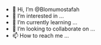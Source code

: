 - 👋 Hi, I’m @Blomumostafah
- 👀 I’m interested in ...
- 🌱 I’m currently learning ...
- 💞️ I’m looking to collaborate on ...
- 📫 How to reach me ...

<!---
Blomumostafah/Blomumostafah is a ✨ special ✨ repository because its `README.md` (this file) appears on your GitHub profile.
You can click the Preview link to take a look at your changes.
--->
